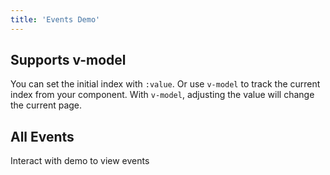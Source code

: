 ```yaml
---
title: 'Events Demo'
---
```


## Supports v-model

You can set the initial index with `:value`. Or use `v-model` to track the current index from your component.  With `v-model`, adjusting the value will change the current page.

<demos-events-v-model></demos-events-v-model>

## All Events

Interact with demo to view events

<demos-events-all></demos-events-all>

